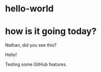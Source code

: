 # hello-world
# how is it going today?

Nathan, did you see this?

Hello!

Testing some GitHub features.
